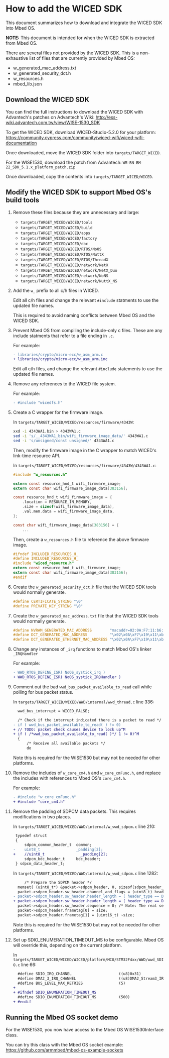 # How to add the WICED SDK

This document summarizes how to download and integrate the WICED SDK into Mbed OS.

**NOTE:** This document is intended for when the WICED SDK is extracted from Mbed OS.

There are several files not provided by the WICED SDK. This is a non-exhaustive
list of files that are currently provided by Mbed OS:
- w_generated_mac_address.txt
- w_generated_security_dct.h
- w_resources.h
- mbed_lib.json

## Download the WICED SDK

You can find the full instructions to download the WICED SDK with Advantech's patches
on Advantech's Wiki:
http://ess-wiki.advantech.com.tw/view/WISE-1530_SDK

To get the WICED SDK, download WICED-Studio-5.2.0 for your platform:
https://community.cypress.com/community/wiced-wifi/wiced-wifi-documentation

Once downloaded, move the WICED SDK folder into `targets/TARGET_WICED`.

For the WISE1530, download the patch from Advantech:
`WM-BN-BM-22_SDK_5.1.x_platform_patch.zip`

Once downloaded, copy the contents into `targets/TARGET_WICED/WICED`.

## Modify the WICED SDK to support Mbed OS's build tools

1. Remove these files because they are unnecessary and large:
   - `targets/TARGET_WICED/WICED/tools`
   - `targets/TARGET_WICED/WICED/build`
   - `targets/TARGET_WICED/WICED/apps`
   - `targets/TARGET_WICED/WICED/factory`
   - `targets/TARGET_WICED/WICED/doc`
   - `targets/TARGET_WICED/WICED/RTOS/NoOS`
   - `targets/TARGET_WICED/WICED/RTOS/NuttX`
   - `targets/TARGET_WICED/WICED/RTOS/ThreadX`
   - `targets/TARGET_WICED/WICED/network/NetX`
   - `targets/TARGET_WICED/WICED/network/NetX_Duo`
   - `targets/TARGET_WICED/WICED/network/NoNS`
   - `targets/TARGET_WICED/WICED/network/NuttX_NS`

1. Add the `w_` prefix to all c/h files in WICED.

   Edit all c/h files and change the relevant `#include` statments to use the
   updated file names.

   This is required to avoid naming conflicts between Mbed OS and the WICED SDK.

1. Prevent Mbed OS from compiling the include-only c files. These are
   any include statments that refer to a file ending in `.c`.

   For example:
   
   ``` diff
   - libraries/crypto/micro-ecc/w_asm_arm.c
   + libraries/crypto/micro-ecc/w_asm_arm.inc
   ```

   Edit all c/h files, and change the relevant `#include` statements to use the
   updated file names.

1. Remove any references to the WICED file system.

   For example:
   
   ``` diff
   - #include "wicedfs.h"
   ```

1. Create a C wrapper for the firmware image.

   In `targets/TARGET_WICED/WICED/resources/firmware/4343W`:
   
   ``` bash
   xxd -i 4343WA1.bin > 4343WA1.c
   sed -i 's/__4343WA1_bin/wifi_firmware_image_data/' 4343WA1.c
   sed -i 's/unsigned/const unsigned/' 4343WA1.c
   ```

   Then, modify the firmware image in the C wrapper to match WICED's link-time
   resource API.

   In `targets/TARGET_WICED/WICED/resources/firmware/4343W/4343WA1.c`:
   
   ``` c
   #include "w_resources.h"

   extern const resource_hnd_t wifi_firmware_image;
   extern const char wifi_firmware_image_data[383156];

   const resource_hnd_t wifi_firmware_image = {
       .location = RESOURCE_IN_MEMORY,
       .size = sizeof(wifi_firmware_image_data),
       .val.mem.data = wifi_firmware_image_data,
   };

   const char wifi_firmware_image_data[383156] = {
       ...
   ```

   Then, create a `w_resources.h` file to reference the above firmware image.

   ``` c
   #ifndef INCLUDED_RESOURCES_H_
   #define INCLUDED_RESOURCES_H_
   #include "wiced_resource.h"
   extern const resource_hnd_t wifi_firmware_image;
   extern const char wifi_firmware_image_data[383156];
   #endif
   ```

1. Create the `w_generated_security_dct.h` file that
   the WICED SDK tools would normally generate.

   ``` c
   #define CERTIFICATE_STRING "\0"
   #define PRIVATE_KEY_STRING "\0"
   ```

1. Create the `w_generated_mac_address.txt` file that
   the WICED SDK tools would normally generate.

   ``` c
   #define NVRAM_GENERATED_MAC_ADDRESS        "macaddr=02:0A:F7:11:b6:19"
   #define DCT_GENERATED_MAC_ADDRESS          "\x02\x0A\xF7\x19\x11\xb6"
   #define DCT_GENERATED_ETHERNET_MAC_ADDRESS "\x02\x0A\xF7\x19\x11\xb7"
   ```

1. Change any instances of `_irq` functions to match Mbed OS's linker `_IRQHandler`

   For example:
   
   ``` diff
   - WWD_RTOS_DEFINE_ISR( NoOS_systick_irq )
   + WWD_RTOS_DEFINE_ISR( NoOS_systick_IRQHandler )
   ```

1. Comment out the bad `wwd_bus_packet_available_to_read` call while polling for
   bus packet status.

   In `targets/TARGET_WICED/WICED/WWD/internal/wwd_thread.c` line 336:
   
   ``` diff
     wwd_bus_interrupt = WICED_FALSE;

     /* Check if the interrupt indicated there is a packet to read */
   - if ( wwd_bus_packet_available_to_read( ) != 0)
   + // TODO: packet check causes device to lock up^M
   + if ( /*wwd_bus_packet_available_to_read( )*/ 1 != 0)^M
     {
         /* Receive all available packets */
         do
   ```

   Note this is required for the WISE1530 but may not be needed for other
   platforms.

1. Remove the includes of `w_core_cm4.h` and `w_core_cmFunc.h`, and replace the
   includes with references to Mbed OS's `core_cm4.h`.

   For example:
   
   ``` diff
   - #include "w_core_cmFunc.h"
   + #include "core_cm4.h"
   ```

1. Remove the padding of SDPCM data packets. This requires modifications in two
   places.

   In `targets/TARGET_WICED/WICED/WWD/internal/w_wwd_sdpcm.c` line 210:
   
   ``` diff
    typedef struct
    {
        sdpcm_common_header_t  common;
   -    uint8_t                _padding[2];
   +    //uint8_t                _padding[2];
        sdpcm_bdc_header_t     bdc_header;
    } sdpcm_data_header_t;
   ```

   In `targets/TARGET_WICED/WICED/WWD/internal/w_wwd_sdpcm.c` line 1282:
   
   ``` diff
        /* Prepare the SDPCM header */
     memset( (uint8_t*) &packet->sdpcm_header, 0, sizeof(sdpcm_header_t) );
     packet->sdpcm_header.sw_header.channel_and_flags = (uint8_t) header_type;
   - packet->sdpcm_header.sw_header.header_length = ( header_type == DATA_HEADER ) ? sizeof(sdpcm_header_t) + 2 : sizeof(sdpcm_header_t);
   + packet->sdpcm_header.sw_header.header_length = ( header_type == DATA_HEADER ) ? sizeof(sdpcm_header_t) /*+ 2*/ : sizeof(sdpcm_header_t);^M
     packet->sdpcm_header.sw_header.sequence = 0; /* Note: The real sequence will be written later */
     packet->sdpcm_header.frametag[0] = size;
     packet->sdpcm_header.frametag[1] = (uint16_t) ~size;
   ```

   Note this is required for the WISE1530 but may not be needed for other
   platforms.

1. Set up SDIO_ENUMERATION_TIMEOUT_MS to be configurable. Mbed OS will override this,
   depending on the current platform.

   In `targets/TARGET_WICED/WICED/WICED/platform/MCU/STM32F4xx/WWD/wwd_SDIO.c` line 66:
   
   ``` diff
     #define SDIO_IRQ_CHANNEL                     ((u8)0x31)
     #define DMA2_3_IRQ_CHANNEL                   ((u8)DMA2_Stream3_IRQn)
     #define BUS_LEVEL_MAX_RETRIES                (5)
   +
   + #ifndef SDIO_ENUMERATION_TIMEOUT_MS
     #define SDIO_ENUMERATION_TIMEOUT_MS          (500)
   + #endif
   ```

## Running the Mbed OS socket demo

For the WISE1530, you now have access to the Mbed OS WISE1530Interface class.

You can try this class with the Mbed OS socket example:
https://github.com/armmbed/mbed-os-example-sockets
 
 
 
 
 
 
